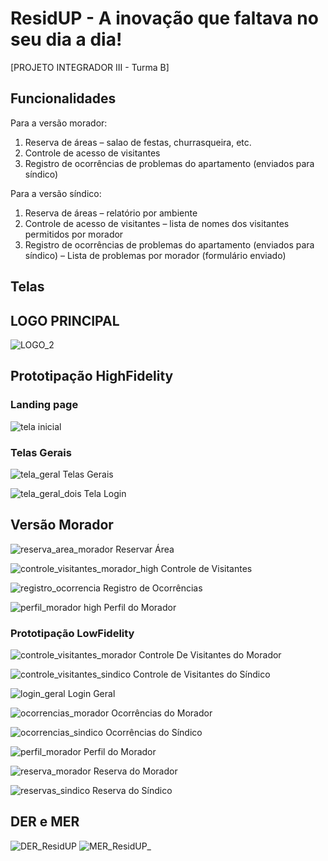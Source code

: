 # ResidUP - A inovação que faltava no seu dia a dia!

[PROJETO INTEGRADOR III - Turma B]

## Funcionalidades
Para a versão morador:
1.    Reserva de áreas – salao de festas, churrasqueira, etc.
2.    Controle de acesso de visitantes
3.    Registro de ocorrências de problemas do apartamento (enviados para síndico)

Para a versão síndico:
1.    Reserva de áreas – relatório por ambiente 
2.    Controle de acesso de visitantes – lista de nomes dos visitantes permitidos por morador
3.    Registro de ocorrências de problemas do apartamento (enviados para síndico) – Lista de problemas por morador (formulário enviado)

## Telas 
## LOGO PRINCIPAL
![LOGO_2](https://user-images.githubusercontent.com/73199083/223888565-1238bf38-0241-404e-87d1-cac695306e4d.png)

## Prototipação HighFidelity
### Landing page
![tela inicial](https://user-images.githubusercontent.com/125705404/225486445-67bae7d1-1ae3-49a6-91d4-f0a64793911b.png)

### Telas Gerais
![tela_geral](https://user-images.githubusercontent.com/104398217/225482557-9819a548-7fda-4224-83fe-6af1a873bc10.png)
Telas Gerais

![tela_geral_dois](https://user-images.githubusercontent.com/104398217/225482627-5113b475-b720-43a8-b494-fec3df36425c.png)
Tela Login

## Versão Morador
![reserva_area_morador](https://user-images.githubusercontent.com/104398217/225482756-bf743d3d-3a92-44e9-b816-c60fdebcf013.png)
Reservar Área

![controle_visitantes_morador_high](https://user-images.githubusercontent.com/104398217/225482811-cf97cced-1dcf-49e9-a2bc-007e038deaf5.png)
Controle de Visitantes

![registro_ocorrencia](https://user-images.githubusercontent.com/104398217/225482867-5c74d129-7e82-41af-9e65-45e12ffb452f.png)
Registro de Ocorrências

![perfil_morador high](https://user-images.githubusercontent.com/104398217/225482928-21301aca-0fb7-4242-903c-04019a74be6f.png)
Perfil do Morador

### Prototipação LowFidelity
![controle_visitantes_morador](https://user-images.githubusercontent.com/104398217/225441172-7ef65f16-8093-4845-ad1a-eb9d42603749.png)
Controle De Visitantes do Morador

![controle_visitantes_sindico](https://user-images.githubusercontent.com/104398217/225441255-0d21b456-04d9-432b-a656-97b334491feb.png)
Controle de Visitantes do Síndico

![login_geral](https://user-images.githubusercontent.com/104398217/225441358-3bdb20c0-0b58-46a0-bf5d-260df15dd82a.png)
Login Geral

![ocorrencias_morador](https://user-images.githubusercontent.com/104398217/225441382-ad0ba460-11ab-4941-a751-387bead266a3.png)
Ocorrências do Morador

![ocorrencias_sindico](https://user-images.githubusercontent.com/104398217/225441403-5d07b841-466e-4203-9967-dd51f02d9df3.png)
Ocorrências do Síndico

![perfil_morador](https://user-images.githubusercontent.com/104398217/225441426-321aec87-ec2f-4866-87f8-47b4a82c6b2f.png)
Perfil do Morador

![reserva_morador](https://user-images.githubusercontent.com/104398217/225441453-4eefba0c-c67d-4102-b835-54245ac1b32d.png)
Reserva do Morador

![reservas_sindico](https://user-images.githubusercontent.com/104398217/225441470-a4c14b5b-e030-4ab8-af1d-96c83443da6c.png)
Reserva do Síndico


## DER e MER

![DER_ResidUP](https://user-images.githubusercontent.com/104398217/225476492-666b9120-322d-407d-a6b9-f35ea6a99c1a.jpg)
![MER_ResidUP_](https://user-images.githubusercontent.com/104398217/225476512-37dc69c7-f7a0-425a-9b29-8f1e01bf1b72.png)




